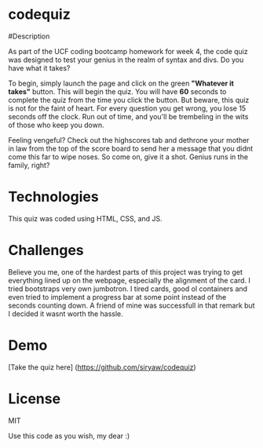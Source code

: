 # codequiz

#Description

As part of the UCF coding bootcamp homework for week 4, the code quiz was designed to test your genius in the realm of syntax and divs. Do you have what it takes?

To begin, simply launch the page and click on the green **"Whatever it takes"** button. This will begin the quiz. You will have **60** seconds to complete the quiz from the time you click the button. But beware, this quiz is not for the faint of heart. For every question you get wrong, you lose 15 seconds off the clock. Run out of time, and you'll be trembeling in the wits of those who keep you down.

Feeling vengeful? Check out the highscores tab and dethrone your mother in law from the top of the score board to send her a message that you didnt come this far to wipe noses. So come on, give it a shot. Genius runs in the family, right?

#  Technologies

This quiz was coded using HTML, CSS, and JS.

# Challenges

Believe you me, one of the hardest parts of this project was trying to get everything lined up on the webpage, especially the alignment of the card. I tried bootstraps very own jumbotron. I tired cards, good ol containers and even tried to implement a progress bar at some point instead of the seconds counting down. A friend of mine was successfull in that remark but I decided it wasnt worth the hassle. 

# Demo

[Take the quiz here] (https://github.com/siryaw/codequiz)

# License

MIT 

Use this code as you wish, my dear :) 

